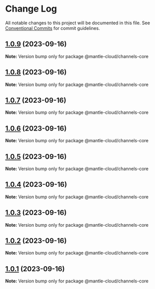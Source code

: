 # Change Log

All notable changes to this project will be documented in this file.
See [Conventional Commits](https://conventionalcommits.org) for commit guidelines.

## [1.0.9](https://github.com/mantle-cloud/mantle-js-sdk/compare/@mantle-cloud/channels-core@1.0.8...@mantle-cloud/channels-core@1.0.9) (2023-09-16)

**Note:** Version bump only for package @mantle-cloud/channels-core





## [1.0.8](https://github.com/mantle-cloud/mantle-js-sdk/compare/@mantle-cloud/channels-core@1.0.7...@mantle-cloud/channels-core@1.0.8) (2023-09-16)

**Note:** Version bump only for package @mantle-cloud/channels-core





## [1.0.7](https://github.com/mantle-cloud/mantle-js-sdk/compare/@mantle-cloud/channels-core@1.0.6...@mantle-cloud/channels-core@1.0.7) (2023-09-16)

**Note:** Version bump only for package @mantle-cloud/channels-core





## [1.0.6](https://github.com/mantle-cloud/mantle-js-sdk/compare/@mantle-cloud/channels-core@1.0.5...@mantle-cloud/channels-core@1.0.6) (2023-09-16)

**Note:** Version bump only for package @mantle-cloud/channels-core





## [1.0.5](https://github.com/mantle-cloud/mantle-js-sdk/compare/@mantle-cloud/channels-core@1.0.4...@mantle-cloud/channels-core@1.0.5) (2023-09-16)

**Note:** Version bump only for package @mantle-cloud/channels-core





## [1.0.4](https://github.com/mantle-cloud/mantle-js-sdk/compare/@mantle-cloud/channels-core@1.0.3...@mantle-cloud/channels-core@1.0.4) (2023-09-16)

**Note:** Version bump only for package @mantle-cloud/channels-core





## [1.0.3](https://github.com/mantle-cloud/mantle-js-sdk/compare/@mantle-cloud/channels-core@1.0.2...@mantle-cloud/channels-core@1.0.3) (2023-09-16)

**Note:** Version bump only for package @mantle-cloud/channels-core





## [1.0.2](https://github.com/mantle-cloud/mantle-js-sdk/compare/@mantle-cloud/channels-core@1.0.1...@mantle-cloud/channels-core@1.0.2) (2023-09-16)

**Note:** Version bump only for package @mantle-cloud/channels-core





## [1.0.1](https://github.com/mantle-cloud/mantle-js-sdk/compare/@mantle-cloud/channels-core@1.1.0...@mantle-cloud/channels-core@1.0.1) (2023-09-16)

**Note:** Version bump only for package @mantle-cloud/channels-core
